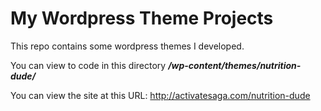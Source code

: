 <h1>My Wordpress Theme Projects</h1>

This repo contains some wordpress themes I developed. 

You can view to code in this directory <em><strong>/wp-content/themes/nutrition-dude/</strong></em>

You can view the site at this URL: http://activatesaga.com/nutrition-dude

